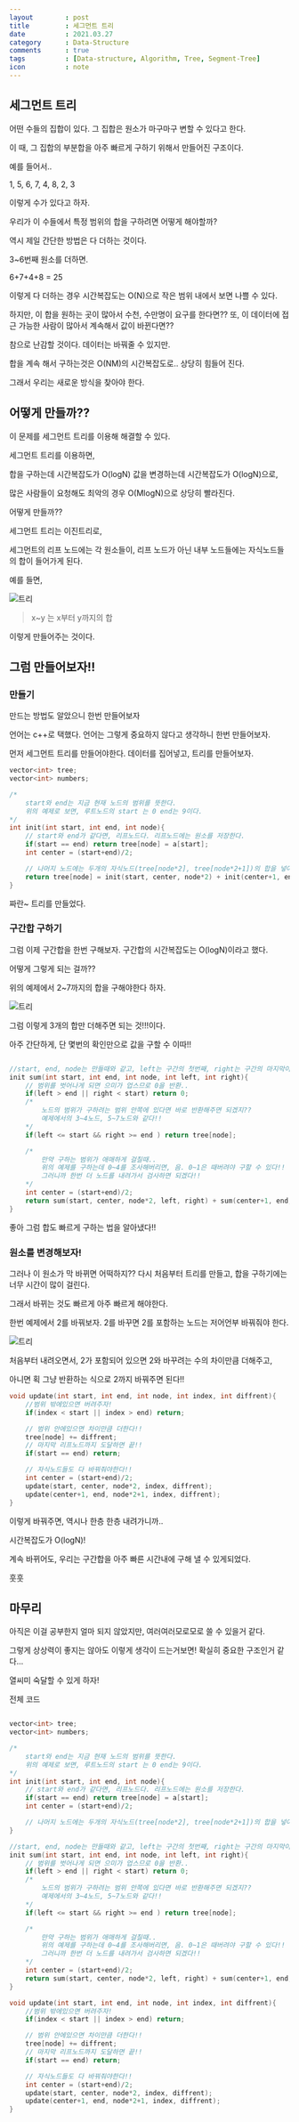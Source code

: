 ```yaml
---
layout        : post
title         : 세그먼트 트리
date          : 2021.03.27
category      : Data-Structure
comments      : true
tags          : [Data-structure, Algorithm, Tree, Segment-Tree]
icon          : note
---
```


## 세그먼트 트리

어떤 수들의 집합이 있다. 
그 집합은 원소가 마구마구 변할 수 있다고 한다.


이 때, 그 집합의 부분합을 아주 빠르게 구하기 위해서 만들어진 구조이다.

예를 들어서..

1, 5, 6, 7, 4, 8, 2, 3

이렇게 수가 있다고 하자.

우리가 이 수들에서 특정 범위의 합을 구하려면 어떻게 해야할까?


역시 제일 간단한 방법은 다 더하는 것이다.

3~6번째 원소를 더하면.

6+7+4+8 = 25

이렇게 다 더하는 경우 시간복잡도는 O(N)으로 작은 범위 내에서 보면 나쁠 수 있다.

하지만, 이 합을 원하는 곳이 많아서 수천, 수만명이 요구를 한다면??
또, 이 데이터에 접근 가능한 사람이 많아서 계속해서 값이 바뀐다면?? 

참으로 난감할 것이다. 데이터는 바꿔줄 수 있지만.

합을 계속 해서 구하는것은 O(NM)의 시간복잡도로.. 상당히 힘들어 진다.

그래서 우리는 새로운 방식을 찾아야 한다.

## 어떻게 만들까??

이 문제를 세그먼트 트리를 이용해 해결할 수 있다.

세그먼트 트리를 이용하면, 

합을 구하는데 시간복잡도가 O(logN)
값을 변경하는데 시간복잡도가 O(logN)으로,

많은 사람들이 요청해도 최악의 경우 O(MlogN)으로 상당히 빨라진다.

어떻게 만들까??

세그먼트 트리는 이진트리로,

세그먼트의 리프 노드에는 각 원소들이,
리프 노드가 아닌 내부 노드들에는 자식노드들의 합이 들어가게 된다.

예를 들면,

![트리](/style/image/segmentTree-1.png)
> x~y 는 x부터 y까지의 합


이렇게 만들어주는 것이다.


## 그럼 만들어보자!!

### 만들기

만드는 방법도 알았으니 한번 만들어보자

언어는 c++로 택했다.
언어는 그렇게 중요하지 않다고 생각하니 한번 만들어보자.

먼저 세그먼트 트리를 만들어야한다. 데이터를 집어넣고, 트리를 만들어보자.


```C++
vector<int> tree;
vector<int> numbers;

/*
    start와 end는 지금 현재 노드의 범위를 뜻한다. 
    위의 예제로 보면, 루트노드의 start 는 0 end는 9이다.
*/
int init(int start, int end, int node){
    // start와 end가 같다면, 리프노드다. 리프노드에는 원소를 저장한다.
    if(start == end) return tree[node] = a[start];
    int center = (start+end)/2;

    // 나머지 노드에는 두개의 자식노드(tree[node*2], tree[node*2+1])의 합을 넣어준다.
    return tree[node] = init(start, center, node*2) + init(center+1, end, node*2+1);
}
```

짜란~ 트리를 만들었다.

### 구간합 구하기

그럼 이제 구간합을 한번 구해보자. 구간합의 시간복잡도는 O(logN)이라고 했다.

어떻게 그렇게 되는 걸까??

위의 예제에서 2~7까지의 합을 구해야한다 하자.

![트리](/style/image/segmentTree-2.png)

그럼 이렇게 3개의 합만 더해주면 되는 것!!!이다.

아주 간단하게, 단 몇번의 확인만으로 값을 구할 수 이따!!

```C++

//start, end, node는 만들때와 같고, left는 구간의 첫번째, right는 구간의 마지막이다.
init sum(int start, int end, int node, int left, int right){
    // 범위를 벗어나게 되면 으미가 업스므로 0을 반환..
    if(left > end || right < start) return 0;
    /*
        노드의 범위가 구하려는 범위 안쪽에 있다면 바로 반환해주면 되겠지??
        예제에서의 3~4노드, 5~7노드와 같다!!
    */
    if(left <= start && right >= end ) return tree[node];

    /* 
        만약 구하는 범위가 애매하게 걸칠때.. 
        위의 예제를 구하는데 0~4를 조사해버리면, 음. 0~1은 때버려야 구할 수 있다!!
        그러니까 한번 더 노드를 내려가서 검사하면 되겠다!!
    */
    int center = (start+end)/2;
    return sum(start, center, node*2, left, right) + sum(center+1, end, node*2+1, left, right);
}

```

좋아 그럼 합도 빠르게 구하는 법을 알아냈다!!

### 원소를 변경해보자!

그러나 이 원소가 막 바뀌면 어떡하지?? 
다시 처음부터 트리를 만들고, 합을 구하기에는 너무 시간이 많이 걸린다.

그래서 바뀌는 것도 빠르게 아주 빠르게 해야한다.

한번 예제에서 2를 바꿔보자.
2를 바꾸면 2를 포함하는 노드는 저어언부 바꿔줘야 한다.

![트리](/style/image/segmentTree-3.png)

처음부터 내려오면서, 2가 포함되어 있으면 2와 바꾸려는 수의 차이만큼 더해주고,

아니면 획 그냥 반환하는 식으로 2까지 바꿔주면 된다!!

```C++
void update(int start, int end, int node, int index, int diffrent){
    //범위 밖에있으면 버려주자!
    if(index < start || index > end) return;

    // 범위 안에있으면 차이만큼 더한다!!
    tree[node] += diffrent;
    // 마지막 리프노드까지 도달하면 끝!! 
    if(start == end) return;

    // 자식노드들도 다 바꿔줘야한다!!
    int center = (start+end)/2;
    update(start, center, node*2, index, diffrent);
    update(center+1, end, node*2+1, index, diffrent);
}

```

이렇게 바꿔주면, 역시나 한층 한층 내려가니까.. 

시간복잡도가 O(logN)! 

계속 바뀌어도, 우리는 구간합을 아주 빠른 시간내에 구해 낼 수 있게되었다.

훗훗

## 마무리

아직은 이걸 공부한지 얼마 되지 않았지만, 여러여러모로모로 쓸 수 있을거 같다.

그렇게 상상력이 좋지는 않아도 이렇게 생각이 드는거보면! 확실히 중요한 구조인거 같다...

열씨미 숙달할 수 있게 하자!



전체 코드
```C++

vector<int> tree;
vector<int> numbers;

/*
    start와 end는 지금 현재 노드의 범위를 뜻한다. 
    위의 예제로 보면, 루트노드의 start 는 0 end는 9이다.
*/
int init(int start, int end, int node){
    // start와 end가 같다면, 리프노드다. 리프노드에는 원소를 저장한다.
    if(start == end) return tree[node] = a[start];
    int center = (start+end)/2;

    // 나머지 노드에는 두개의 자식노드(tree[node*2], tree[node*2+1])의 합을 넣어준다.
}

//start, end, node는 만들때와 같고, left는 구간의 첫번째, right는 구간의 마지막이다.
init sum(int start, int end, int node, int left, int right){
    // 범위를 벗어나게 되면 으미가 업스므로 0을 반환..
    if(left > end || right < start) return 0;
    /*
        노드의 범위가 구하려는 범위 안쪽에 있다면 바로 반환해주면 되겠지??
        예제에서의 3~4노드, 5~7노드와 같다!!
    */
    if(left <= start && right >= end ) return tree[node];

    /* 
        만약 구하는 범위가 애매하게 걸칠때.. 
        위의 예제를 구하는데 0~4를 조사해버리면, 음. 0~1은 때버려야 구할 수 있다!!
        그러니까 한번 더 노드를 내려가서 검사하면 되겠다!!
    */
    int center = (start+end)/2;
    return sum(start, center, node*2, left, right) + sum(center+1, end, node*2+1, left, right);
}

void update(int start, int end, int node, int index, int diffrent){
    //범위 밖에있으면 버려주자!
    if(index < start || index > end) return;

    // 범위 안에있으면 차이만큼 더한다!!
    tree[node] += diffrent;
    // 마지막 리프노드까지 도달하면 끝!! 
    if(start == end) return;

    // 자식노드들도 다 바꿔줘야한다!!
    int center = (start+end)/2;
    update(start, center, node*2, index, diffrent);
    update(center+1, end, node*2+1, index, diffrent);
}
```
